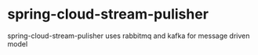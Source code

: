 # spring-cloud-stream-pulisher
spring-cloud-stream-pulisher uses rabbitmq and kafka for message driven model
